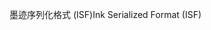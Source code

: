 <span data-ttu-id="633ce-101">墨迹序列化格式 (ISF)</span><span class="sxs-lookup"><span data-stu-id="633ce-101">Ink Serialized Format (ISF)</span></span>